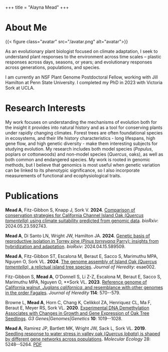 +++
title = "Alayna Mead"
+++

# About Me

{{< figure class="avatar" src="/avatar.png" alt="avatar">}}


As an evolutionary plant biologist focused on climate adaptation, I seek to understand plant 
responses to the environment across time scales – plastic responses across days, seasons, or 
years; and evolutionary responses across generations, populations, and species.

I am currently an NSF Plant Genome Postdoctoral Fellow, working with Jill Hamilton at Penn State University.
I completed my PhD in 2023 with Victoria Sork at UCLA.

# Research Interests

My work focuses on understanding the mechanisms of evolution both for the insight it provides into natural history 
and as a tool for conserving plants under rapidly changing climates. Forest trees are often foundational species 
in ecosystems, and their life history characteristics - long lifespans, high gene flow, and high genetic diversity -
make them interesting subjects for studying evolution. My research includes both model species (*Populus*, poplars or
cottonwoods) and non-model species (*Quercus*, oaks), as well as both common and endangered species. My work is rooted
in genomic methods, but I believe that genomics is most useful when genetic variation can be linked to its phenotypic 
significance, so I also incorporate measurements of functional and ecophysiological traits.



# Publications


**Mead A**, Fitz-Gibbon S, Knapp J, Sork V. **2024**.
[Comparison of conservation strategies for California Channel Island Oak
(*Quercus tomentella*) using climate suitability predicted from genomic
data](https://www.biorxiv.org/content/10.1101/2024.05.23.592743v1.full). *bioRxiv*: 2024.05.23.592743.

**Mead A**, Di Santo LN, Wright JW, Hamilton JA.
**2024**. [Genetic basis of reproductive isolation in Torrey pine (*Pinus
torreyana* Parry): insights from hybridization and adaptation](https://www.biorxiv.org/content/10.1101/2024.04.15.589509v2.full).
*bioRxiv*: 2024.04.15.589509.

**Mead A**, Fitz-Gibbon ST, Escalona M, Beraut E, Sacco
S, Marimuthu MPA, Nguyen O, Sork VL. **2024**. [The
genome assembly of Island Oak *(Quercus tomentella)*, a relictual island
tree species](https://academic.oup.com/jhered/article/115/2/221/7596578). *Journal of Heredity*: esae002.

Fitz-Gibbon S, **Mead A**, O'Donnell S, Li Z-Z, Escalona
M, Beraut E, Sacco S, Marimuthu MPA, Nguyen O, **Sork
VL. **2023**. [Reference genome of California walnut, *Juglans
californica*, and resemblance with other genomes in the order Fagales](https://academic.oup.com/jhered/article/114/5/570/7202009).
*Journal of Heredity* **114**: 570--579.

Browne L, **Mead A**, Horn C, Chang K, Celikkol ZA, Henriquez CL, Ma F, Beraut E, Meyer RS, Sork VL. **2020**. [Experimental DNA Demethylation Associates with Changes
in Growth and Gene Expression of Oak Tree Seedlings](https://academic.oup.com/g3journal/article/10/3/1019/6026164). *G3 Genes\|Genomes\|Genetics* **10**: 1019--1028.


**Mead A**, Ramirez JP, Bartlett MK, Wright JW, Sack
L, Sork VL. **2019**. [Seedling response to water stress in
valley oak (*Quercus lobata*) is shaped by different gene networks
across populations](https://onlinelibrary.wiley.com/doi/abs/10.1111/mec.15289). *Molecular Ecology* 28: 5248--5264. [PDF](https://www.fs.fed.us/psw/publications/wright/psw_2019_wright003_mead.pdf)



